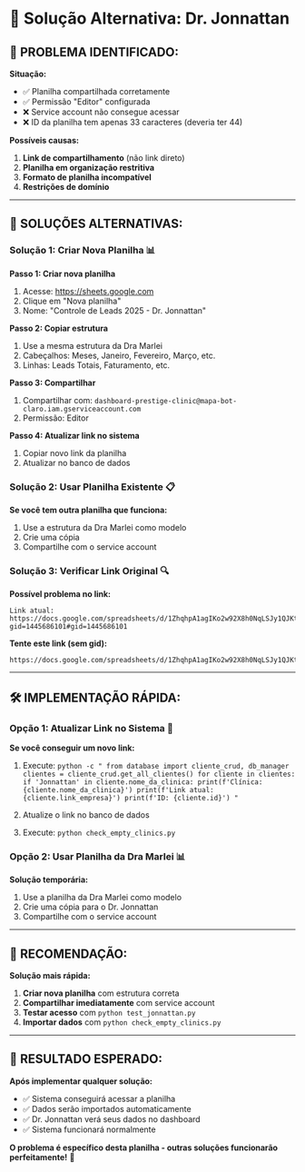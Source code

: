 # 🏥 Solução Alternativa: Dr. Jonnattan

## 🚨 **PROBLEMA IDENTIFICADO:**

**Situação:**

- ✅ Planilha compartilhada corretamente
- ✅ Permissão "Editor" configurada
- ❌ Service account não consegue acessar
- ❌ ID da planilha tem apenas 33 caracteres (deveria ter 44)

**Possíveis causas:**

1. **Link de compartilhamento** (não link direto)
2. **Planilha em organização restritiva**
3. **Formato de planilha incompatível**
4. **Restrições de domínio**

---

## 🔧 **SOLUÇÕES ALTERNATIVAS:**

### **Solução 1: Criar Nova Planilha** 📊

**Passo 1: Criar nova planilha**

1. Acesse: https://sheets.google.com
2. Clique em "Nova planilha"
3. Nome: "Controle de Leads 2025 - Dr. Jonnattan"

**Passo 2: Copiar estrutura**

1. Use a mesma estrutura da Dra Marlei
2. Cabeçalhos: Meses, Janeiro, Fevereiro, Março, etc.
3. Linhas: Leads Totais, Faturamento, etc.

**Passo 3: Compartilhar**

1. Compartilhar com: `dashboard-prestige-clinic@mapa-bot-claro.iam.gserviceaccount.com`
2. Permissão: Editor

**Passo 4: Atualizar link no sistema**

1. Copiar novo link da planilha
2. Atualizar no banco de dados

### **Solução 2: Usar Planilha Existente** 📋

**Se você tem outra planilha que funciona:**

1. Use a estrutura da Dra Marlei como modelo
2. Crie uma cópia
3. Compartilhe com o service account

### **Solução 3: Verificar Link Original** 🔍

**Possível problema no link:**

```
Link atual: https://docs.google.com/spreadsheets/d/1ZhqhpA1agIKo2w92X8h0NqLSJy1QJKt2/edit?gid=1445686101#gid=1445686101
```

**Tente este link (sem gid):**

```
https://docs.google.com/spreadsheets/d/1ZhqhpA1agIKo2w92X8h0NqLSJy1QJKt2/edit
```

---

## 🛠️ **IMPLEMENTAÇÃO RÁPIDA:**

### **Opção 1: Atualizar Link no Sistema** 🔄

**Se você conseguir um novo link:**

1. Execute: `python -c "
from database import cliente_crud, db_manager
clientes = cliente_crud.get_all_clientes()
for cliente in clientes:
    if 'Jonnattan' in cliente.nome_da_clinica:
        print(f'Clínica: {cliente.nome_da_clinica}')
        print(f'Link atual: {cliente.link_empresa}')
        print(f'ID: {cliente.id}')
"`

2. Atualize o link no banco de dados
3. Execute: `python check_empty_clinics.py`

### **Opção 2: Usar Planilha da Dra Marlei** 📊

**Solução temporária:**

1. Use a planilha da Dra Marlei como modelo
2. Crie uma cópia para o Dr. Jonnattan
3. Compartilhe com o service account

---

## 🎯 **RECOMENDAÇÃO:**

**Solução mais rápida:**

1. **Criar nova planilha** com estrutura correta
2. **Compartilhar imediatamente** com service account
3. **Testar acesso** com `python test_jonnattan.py`
4. **Importar dados** com `python check_empty_clinics.py`

---

## 🚀 **RESULTADO ESPERADO:**

**Após implementar qualquer solução:**

- ✅ Sistema conseguirá acessar a planilha
- ✅ Dados serão importados automaticamente
- ✅ Dr. Jonnattan verá seus dados no dashboard
- ✅ Sistema funcionará normalmente

**O problema é específico desta planilha - outras soluções funcionarão perfeitamente!** 🎉

